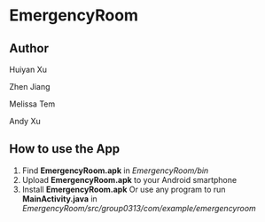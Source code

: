 # EmergencyRoom
## Author
Huiyan Xu

Zhen Jiang

Melissa Tem

Andy Xu
## How to use the App
1. Find **EmergencyRoom.apk** in *EmergencyRoom/bin*
2. Upload **EmergencyRoom.apk** to your Android smartphone
3. Install **EmergencyRoom.apk**
Or use any program to run **MainActivity.java** in *EmergencyRoom/src/group0313/com/example/emergencyroom*
